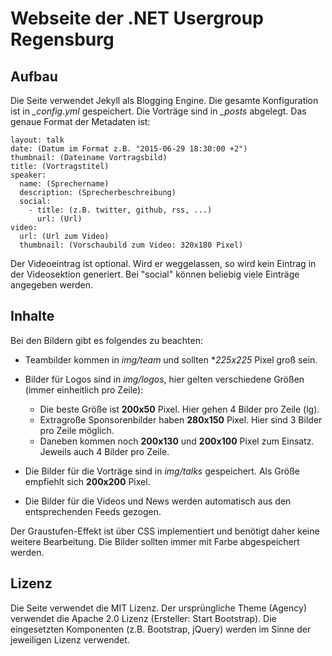# Webseite der .NET Usergroup Regensburg

## Aufbau

Die Seite verwendet Jekyll als Blogging Engine. Die gesamte Konfiguration ist in *_config.yml* gespeichert. Die Vorträge sind in *_posts* abgelegt. Das genaue Format der Metadaten ist:

```
layout: talk
date: (Datum im Format z.B. "2015-06-29 18:30:00 +2")
thumbnail: (Dateiname Vortragsbild)
title: (Vortragstitel)
speaker:
  name: (Sprechername)
  description: (Sprecherbeschreibung)
  social:
    - title: (z.B. twitter, github, rss, ...)
      url: (Url)
video:
  url: (Url zum Video)
  thumbnail: (Vorschaubild zum Video: 320x180 Pixel)
```

Der Videoeintrag ist optional. Wird er weggelassen, so wird kein Eintrag in der Videosektion generiert. Bei "social" können beliebig viele Einträge angegeben werden.

## Inhalte

Bei den Bildern gibt es folgendes zu beachten:

* Teambilder kommen in *img/team* und sollten **225x225* Pixel groß sein.
* Bilder für Logos sind in *img/logos*, hier gelten verschiedene Größen (immer einheitlich pro Zeile):

  - Die beste Größe ist **200x50** Pixel. Hier gehen 4 Bilder pro Zeile (lg).
  - Extragroße Sponsorenbilder haben **280x150** Pixel. Hier sind 3 Bilder pro Zeile möglich.
  - Daneben kommen noch **200x130** und **200x100** Pixel zum Einsatz. Jeweils auch 4 Bilder pro Zeile.

* Die Bilder für die Vorträge sind in *img/talks* gespeichert. Als Größe empfiehlt sich **200x200** Pixel.
* Die Bilder für die Videos und News werden automatisch aus den entsprechenden Feeds gezogen.

Der Graustufen-Effekt ist über CSS implementiert und benötigt daher keine weitere Bearbeitung. Die Bilder sollten immer mit Farbe abgespeichert werden.

## Lizenz

Die Seite verwendet die MIT Lizenz. Der ursprüngliche Theme (Agency) verwendet die Apache 2.0 Lizenz (Ersteller: Start Bootstrap). Die eingesetzten Komponenten (z.B. Bootstrap, jQuery) werden im Sinne der jeweiligen Lizenz verwendet.